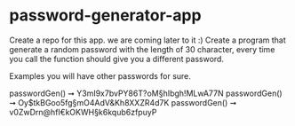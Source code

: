 # password-generator-app
Create a repo for this app. we are coming later to it :)
Create a program that generate a random password with the length of 30 character,
every time you call the function should give you a different password.

Examples you will have other passwords for sure.

passwordGen()  ➞ Y3mI9x7bvPY86T?oM§hIbgh!MLwA77N
passwordGen()  ➞ Oy$tkBGoo5fg§mO4AdV&Kh8XXZR4d7K
passwordGen()  ➞ v0ZwDrn@hfI€kOKWH§k6kqub6zfpuyP
